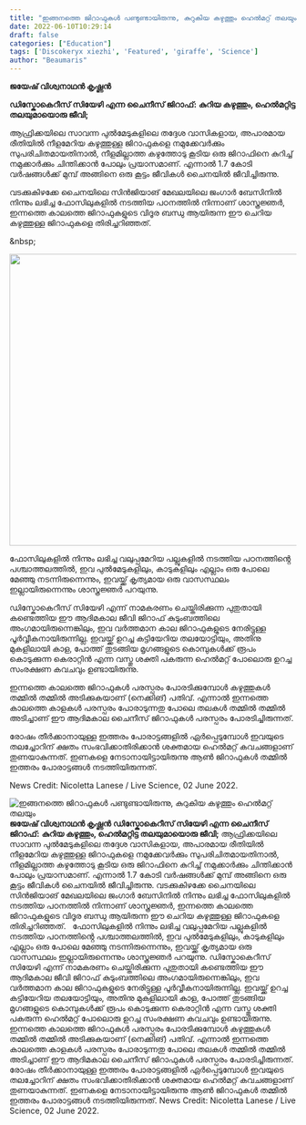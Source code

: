 ```yaml
---
title: "ഇങ്ങനത്തെ ജിറാഫുകൾ പണ്ടുണ്ടായിരുന്നു, കുറുകിയ കഴുത്തും ഹെൽമറ്റ് തലയും"
date: 2022-06-10T10:29:14
draft: false
categories: ["Education"]
tags: ['Discokeryx xiezhi', 'Featured', 'giraffe', 'Science']
author: "Beaumaris"
---
```


<strong>ജയേഷ് വിശ്വനാഥൻ കൃഷ്ണൻ </strong>

<strong>ഡിസ്കോകെറീസ് സിയേഴി എന്ന ചൈനീസ് ജിറാഫ്:</strong>
<strong>കുറിയ കഴുത്തും, ഹെൽമറ്റിട്ട തലയുമായൊരു ജീവി;</strong>

ആഫ്രിക്കയിലെ സാവന്ന പുൽമേടുകളിലെ തദ്ദേശ വാസികളായ, അപാരമായ രീതിയി‍ൽ നീളമേറിയ കഴുത്തുള്ള ജിറാഫുകളെ നമുക്കേവർക്കും സുപരിചിതമായതിനാൽ, നീളമില്ലാത്ത കഴുത്തോടു കൂടിയ ഒരു ജിറാഫിനെ കുറിച്ച് നമുക്കാർക്കും ചിന്തിക്കാൻ പോലും പ്രയാസമാണ്. എന്നാൽ 1.7 കോടി വർഷങ്ങൾക്ക് മു‍മ്പ് അങ്ങിനെ ഒരു കൂട്ടം ജീവികൾ ചൈനയിൽ ജീവിച്ചിരുന്നു.

വടക്കുകിഴക്കേ ചൈനയിലെ സിൻജിയാങ് മേഖലയിലെ ജംഗാർ ബേസിനിൽ നിന്നും ലഭിച്ച ഫോസിലുകളിൽ നടത്തിയ പഠനത്തിൽ നിന്നാണ് ശാസ്ത്രജ്ഞർ, ഇന്നത്തെ കാലത്തെ ജിറാഫുകളുടെ വിദൂര ബന്ധു ആയിരുന്ന ഈ ചെറിയ കഴുത്തുള്ള ജിറാഫുകളെ തിരിച്ചറിഞ്ഞത്.

&amp;nbsp;

<img class="wp-image-338588 aligncenter" src="https://cdn.boolokam.com/articles/2022/06/fwfwfwfwwwww.jpg" alt="" width="911" height="512" />

ഫോസിലുകളിൽ നിന്നും ലഭിച്ച വലുപ്പമേറിയ പല്ലുകളിൽ നടത്തിയ പഠനത്തിൻ്റെ പശ്ചാത്തലത്തിൽ, ഇവ പുൽമേടുകളിലും, കാടുകളിലും എല്ലാം ഒരു പോലെ മേഞ്ഞു നടന്നിരുന്നെന്നും, ഇവയ്ക്ക് കൃത്യമായ ഒരു വാസസ്ഥലം ഇല്ലായിരുന്നെന്നും ശാസ്ത്രജ്ഞർ പറയുന്നു.

ഡിസ്കോകെറീസ് സിയേഴി എന്ന് നാമകരണം ചെയ്തിരിക്കുന്ന പുതുതായി കണ്ടെത്തിയ ഈ ആദിമകാല ജീവി ജിറാഫ് കുടുംബത്തിലെ അംഗമായിരുന്നെങ്കിലും, ഇവ വർത്തമാന കാല ജിറാഫുകളുടെ നേരിട്ടുള്ള പൂർവ്വീകനായിരുന്നില്ല. ഇവയ്ക്ക് ഉറച്ച കട്ടിയേറിയ തലയോട്ടിയും, അതിനു മുകളിലായി കാള, പോത്ത് തുടങ്ങിയ മൃഗങ്ങളുടെ കൊമ്പുകൾക്ക് രൂപം കൊടുക്കുന്ന കെരാറ്റിൻ എന്ന വസ്തു ശക്തി പകരുന്ന ഹെൽമറ്റ് പോലൊരു ഉറച്ച സംരക്ഷണ കവചവും ഉണ്ടായിരുന്നു.

ഇന്നത്തെ കാലത്തെ ജിറാഫുകൾ പരസ്പരം പോരടിക്കുമ്പോൾ കഴുത്തുകൾ തമ്മിൽ തമ്മിൽ അടിക്കുകയാണ് (നെക്കിങ്) പതിവ്. എന്നാൽ ഇന്നത്തെ കാലത്തെ കാളകൾ പരസ്പരം പോരാടുന്നതു പോലെ തലകൾ തമ്മിൽ തമ്മിൽ അടിച്ചാണ് ഈ ആദിമകാല ചൈനീസ് ജിറാഫുകൾ പരസ്പരം പോരടിച്ചിരുന്നത്.

രോഷം തീർക്കാനായുള്ള ഇത്തരം പോരാട്ടങ്ങളിൽ ഏർപ്പെടുമ്പോൾ ഇവയുടെ തലച്ചോറിന് ക്ഷതം സംഭവിക്കാതിരിക്കാൻ ശക്തമായ ഹെൽമറ്റ് കവചങ്ങളാണ് തുണയാകുന്നത്. ഇണകളെ നേടാനായിട്ടായിരുന്നു ആൺ ജിറാഫുകൾ തമ്മിൽ ഇത്തരം പോരാട്ടങ്ങൾ നടത്തിയിരുന്നത്.

News Credit: Nicoletta Lanese / Live Science, 02 June 2022.


![ഇങ്ങനത്തെ ജിറാഫുകൾ പണ്ടുണ്ടായിരുന്നു, കുറുകിയ കഴുത്തും ഹെൽമറ്റ് തലയും](https://cdn.boolokam.com/articles/2022/06/fwfwfwfwwwww.jpg)**ജയേഷ് വിശ്വനാഥൻ കൃഷ്ണൻ** **ഡിസ്കോകെറീസ് സിയേഴി എന്ന ചൈനീസ് ജിറാഫ്:** **കുറിയ കഴുത്തും, ഹെൽമറ്റിട്ട തലയുമായൊരു ജീവി;** ആഫ്രിക്കയിലെ സാവന്ന പുൽമേടുകളിലെ തദ്ദേശ വാസികളായ, അപാരമായ രീതിയി‍ൽ നീളമേറിയ കഴുത്തുള്ള ജിറാഫുകളെ നമുക്കേവർക്കും സുപരിചിതമായതിനാൽ, നീളമില്ലാത്ത കഴുത്തോടു കൂടിയ ഒരു ജിറാഫിനെ കുറിച്ച് നമുക്കാർക്കും ചിന്തിക്കാൻ പോലും പ്രയാസമാണ്. എന്നാൽ 1.7 കോടി വർഷങ്ങൾക്ക് മു‍മ്പ് അങ്ങിനെ ഒരു കൂട്ടം ജീവികൾ ചൈനയിൽ ജീവിച്ചിരുന്നു. വടക്കുകിഴക്കേ ചൈനയിലെ സിൻജിയാങ് മേഖലയിലെ ജംഗാർ ബേസിനിൽ നിന്നും ലഭിച്ച ഫോസിലുകളിൽ നടത്തിയ പഠനത്തിൽ നിന്നാണ് ശാസ്ത്രജ്ഞർ, ഇന്നത്തെ കാലത്തെ ജിറാഫുകളുടെ വിദൂര ബന്ധു ആയിരുന്ന ഈ ചെറിയ കഴുത്തുള്ള ജിറാഫുകളെ തിരിച്ചറിഞ്ഞത്. &nbsp; ഫോസിലുകളിൽ നിന്നും ലഭിച്ച വലുപ്പമേറിയ പല്ലുകളിൽ നടത്തിയ പഠനത്തിൻ്റെ പശ്ചാത്തലത്തിൽ, ഇവ പുൽമേടുകളിലും, കാടുകളിലും എല്ലാം ഒരു പോലെ മേഞ്ഞു നടന്നിരുന്നെന്നും, ഇവയ്ക്ക് കൃത്യമായ ഒരു വാസസ്ഥലം ഇല്ലായിരുന്നെന്നും ശാസ്ത്രജ്ഞർ പറയുന്നു. ഡിസ്കോകെറീസ് സിയേഴി എന്ന് നാമകരണം ചെയ്തിരിക്കുന്ന പുതുതായി കണ്ടെത്തിയ ഈ ആദിമകാല ജീവി ജിറാഫ് കുടുംബത്തിലെ അംഗമായിരുന്നെങ്കിലും, ഇവ വർത്തമാന കാല ജിറാഫുകളുടെ നേരിട്ടുള്ള പൂർവ്വീകനായിരുന്നില്ല. ഇവയ്ക്ക് ഉറച്ച കട്ടിയേറിയ തലയോട്ടിയും, അതിനു മുകളിലായി കാള, പോത്ത് തുടങ്ങിയ മൃഗങ്ങളുടെ കൊമ്പുകൾക്ക് രൂപം കൊടുക്കുന്ന കെരാറ്റിൻ എന്ന വസ്തു ശക്തി പകരുന്ന ഹെൽമറ്റ് പോലൊരു ഉറച്ച സംരക്ഷണ കവചവും ഉണ്ടായിരുന്നു. ഇന്നത്തെ കാലത്തെ ജിറാഫുകൾ പരസ്പരം പോരടിക്കുമ്പോൾ കഴുത്തുകൾ തമ്മിൽ തമ്മിൽ അടിക്കുകയാണ് (നെക്കിങ്) പതിവ്. എന്നാൽ ഇന്നത്തെ കാലത്തെ കാളകൾ പരസ്പരം പോരാടുന്നതു പോലെ തലകൾ തമ്മിൽ തമ്മിൽ അടിച്ചാണ് ഈ ആദിമകാല ചൈനീസ് ജിറാഫുകൾ പരസ്പരം പോരടിച്ചിരുന്നത്. രോഷം തീർക്കാനായുള്ള ഇത്തരം പോരാട്ടങ്ങളിൽ ഏർപ്പെടുമ്പോൾ ഇവയുടെ തലച്ചോറിന് ക്ഷതം സംഭവിക്കാതിരിക്കാൻ ശക്തമായ ഹെൽമറ്റ് കവചങ്ങളാണ് തുണയാകുന്നത്. ഇണകളെ നേടാനായിട്ടായിരുന്നു ആൺ ജിറാഫുകൾ തമ്മിൽ ഇത്തരം പോരാട്ടങ്ങൾ നടത്തിയിരുന്നത്. News Credit: Nicoletta Lanese / Live Science, 02 June 2022.
